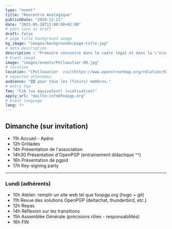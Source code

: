 ```yaml
---
type: "event"
title: "Rencontre Analogique"
publishDate: "2020-12-21"
date: "2023-05-28T11:00:00+02:00"
# post save as draft
draft: false
# page title background image
bg_image: "images/backgrounds/page-title.jpg"
# meta description
description : "Première rencontre dans le cadre légal et dans la \"vraie\" vie."
# Event image
image: "images/events/Pelleautier-00.jpg"
# location
location: "[Pelleautier  🇫🇷](https://www.openstreetmap.org/relation/971979)"
# expected attendees
audience: "🎖️🎖️ pour tous les (futurs) membres."
# entry fee
fee: "€16 (ou équivalent) (=cotisation)"
apply_url: "mailto:info@foopgp.org"
# Event language
lang: fr
---
```



## Dimanche (sur invitation)

* 11h Accueil - Apéro
* 12h Grillades
* 14h Présentation de l'association
* 14h30 Présentation d'OpenPGP (entrainement didactique ^^)
* 16h Présentation de pgpid
* 17h Key-signing party

---

### Lundi (adhérents)

* 10h Atelier: remplir un site web tel que foopgp.org (hugo + git)
* 11h Revue des solutions OpenPGP (deltachat, thunderbird, etc.)
* 12h Repas
* 14h Réflexion sur les transitions
* 15h Assemblée Générale (précisions rôles - responsabilités)
* 16h FIN

